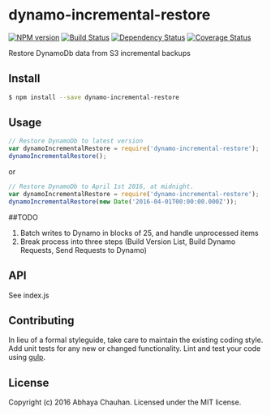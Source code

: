 # dynamo-incremental-restore 
[![NPM version][npm-image]][npm-url] [![Build Status][travis-image]][travis-url] [![Dependency Status][daviddm-url]][daviddm-image] [![Coverage Status][coveralls-image]][coveralls-url]

Restore DynamoDb data from S3 incremental backups


## Install

```bash
$ npm install --save dynamo-incremental-restore
```


## Usage

```javascript
// Restore DynamoDb to latest version
var dynamoIncrementalRestore = require('dynamo-incremental-restore');
dynamoIncrementalRestore();
```

or

```javascript
// Restore DynamoDb to April 1st 2016, at midnight.
var dynamoIncrementalRestore = require('dynamo-incremental-restore');
dynamoIncrementalRestore(new Date('2016-04-01T00:00:00.000Z'));
```

##TODO

1. Batch writes to Dynamo in blocks of 25, and handle unprocessed items
2. Break process into three steps (Build Version List, Build Dynamo Requests, Send Requests to Dynamo)

## API

See index.js


## Contributing

In lieu of a formal styleguide, take care to maintain the existing coding style. Add unit tests for any new or changed functionality. Lint and test your code using [gulp](http://gulpjs.com/).


## License

Copyright (c) 2016 Abhaya Chauhan. Licensed under the MIT license.



[npm-url]: https://npmjs.org/package/dynamo-incremental-restore
[npm-image]: https://badge.fury.io/js/dynamo-incremental-restore.svg
[travis-url]: https://travis-ci.org/abhayachauhan/dynamo-incremental-restore
[travis-image]: https://travis-ci.org/abhayachauhan/dynamo-incremental-restore.svg?branch=master
[daviddm-url]: https://david-dm.org/abhayachauhan/dynamo-incremental-restore.svg?theme=shields.io
[daviddm-image]: https://david-dm.org/abhayachauhan/dynamo-incremental-restore
[coveralls-url]: https://coveralls.io/r/abhayachauhan/dynamo-incremental-restore
[coveralls-image]: https://coveralls.io/repos/abhayachauhan/dynamo-incremental-restore/badge.png
